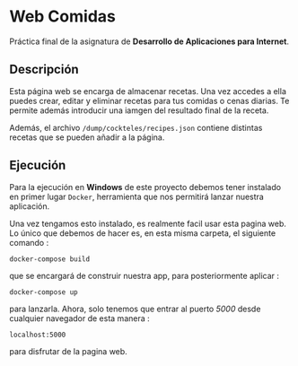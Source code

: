 # Web Comidas

Práctica final de la asignatura de **Desarrollo de Aplicaciones para Internet**.

## Descripción

Esta página web se encarga de almacenar recetas. Una vez accedes a ella puedes crear, editar y eliminar recetas para tus comidas o cenas diarias. Te permite además introducir una iamgen del resultado final de la receta. 

Además, el archivo `/dump/cockteles/recipes.json` contiene distintas recetas que se pueden añadir a la página.

## Ejecución

Para la ejecución en **Windows** de este proyecto debemos tener instalado en primer lugar `Docker`, herramienta que nos permitirá lanzar nuestra aplicación.

Una vez tengamos esto instalado, es realmente facil usar esta pagina web. Lo único que debemos de hacer es, en esta misma carpeta, el siguiente comando :

`docker-compose build`

que se encargará de construir nuestra app, para posteriormente aplicar :

`docker-compose up`

para lanzarla. Ahora, solo tenemos que entrar al puerto *5000* desde cualquier navegador de esta manera : 

`localhost:5000`

para disfrutar de la pagina web.  